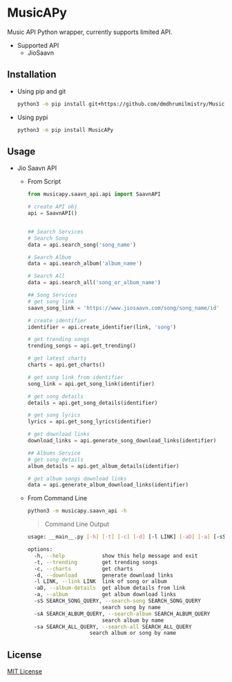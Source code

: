 # MusicAPy

Music API Python wrapper, currently supports limited API.

- Supported API
  - JioSaavn

## Installation

- Using pip and git

    ```bash
    python3 -m pip install git+https://github.com/dmdhrumilmistry/MusicAPy
    ```

- Using pypi

    ```bash
    python3 -m pip install MusicAPy
    ```

## Usage

- Jio Saavn API

  - From Script

    ```python
    from musicapy.saavn_api.api import SaavnAPI
    
    # create API obj
    api = SaavnAPI()
    
    
    ## Search Services
    # Search Song
    data = api.search_song('song_name')

    # Search Album
    data = api.search_album('album_name')

    # Search All
    data = api.search_all('song_or_album_name')

    ## Song Services
    # get song link
    saavn_song_link = 'https://www.jiosaavn.com/song/song_name/id'
    
    # create identifier
    identifier = api.create_identifier(link, 'song')

    # get trending songs
    trending_songs = api.get_trending()

    # get latest charts
    charts = api.get_charts()

    # get song link from identifier
    song_link = api.get_song_link(identifier)

    # get song details
    details = api.get_song_details(identifier)

    # get song lyrics
    lyrics = api.get_song_lyrics(identifier)

    # get download links
    download_links = api.generate_song_download_links(identifier)

    ## Albums Service
    # get song details
    album_details = api.get_album_details(identifier)
    
    # get album songs download links
    data = api.generate_album_download_links(identifier) 
    ```

  - From Command Line

    ```bash
    python3 -m musicapy.saavn_api -h
    ```

    > Command Line Output

    ```bash
    usage: __main__.py [-h] [-t] [-c] [-d] [-l LINK] [-aD] [-a] [-sS SEARCH_SONG_QUERY] [-sA SEARCH_ALBUM_QUERY] [-sa SEARCH_ALL_QUERY]

    options:
      -h, --help            show this help message and exit
      -t, --trending        get trending songs
      -c, --charts          get charts
      -d, --download        generate download links
      -l LINK, --link LINK  link of song or album
      -aD, --album-details  get album details from link
      -a, --album           get album download links
      -sS SEARCH_SONG_QUERY, --search-song SEARCH_SONG_QUERY
                            search song by name
      -sA SEARCH_ALBUM_QUERY, --search-album SEARCH_ALBUM_QUERY
                            search album by name
      -sa SEARCH_ALL_QUERY, --search-all SEARCH_ALL_QUERY
                        search album or song by name
    ```

## License

[MIT License](https://github.com/dmdhrumilmistry/MusicAPy/blob/main/LICENSE)
